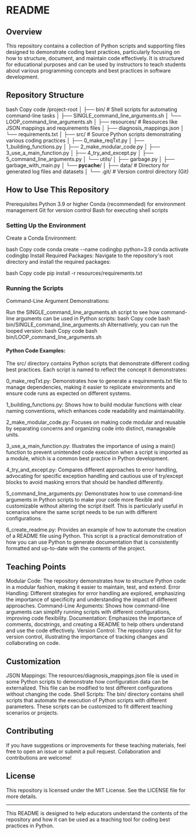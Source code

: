 # README
## Overview
This repository contains a collection of Python scripts and supporting files designed to demonstrate coding best practices, particularly focusing on how to structure, document, and maintain code effectively. It is structured for educational purposes and can be used by instructors to teach students about various programming concepts and best practices in software development.

## Repository Structure
bash
Copy code
/project-root
│
├── bin/                   # Shell scripts for automating command-line tasks
│   ├── SINGLE_command_line_arguments.sh
│   └── LOOP_command_line_arguments.sh
│
├── resources/             # Resources like JSON mappings and requirements files
│   ├── diagnosis_mappings.json
│   └── requirements.txt
│
├── src/                   # Source Python scripts demonstrating various coding practices
│   ├── 0_make_reqTxt.py
│   ├── 1_building_functions.py
│   ├── 2_make_modular_code.py
│   ├── 3_use_a_main_function.py
│   ├── 4_try_and_except.py
│   ├── 5_command_line_arguments.py
│   └── utils/
│       ├── garbage.py
│       ├── garbage_with_main.py
│       └── __pycache__/
│
├── data/                  # Directory for generated log files and datasets
│
└── .git/                  # Version control directory (Git)

## How to Use This Repository
Prerequisites
Python 3.9 or higher
Conda (recommended) for environment management
Git for version control
Bash for executing shell scripts

### Setting Up the Environment
Create a Conda Environment:

bash
Copy code
conda create --name codingbp python=3.9
conda activate codingbp
Install Required Packages: Navigate to the repository's root directory and install the required packages:

bash
Copy code
pip install -r resources/requirements.txt

### Running the Scripts
Command-Line Argument Demonstrations:

Run the SINGLE_command_line_arguments.sh script to see how command-line arguments can be used in Python scripts:
bash
Copy code
bash bin/SINGLE_command_line_arguments.sh
Alternatively, you can run the looped version:
bash
Copy code
bash bin/LOOP_command_line_arguments.sh

#### Python Code Examples:

The src/ directory contains Python scripts that demonstrate different coding best practices. Each script is named to reflect the concept it demonstrates:

0_make_reqTxt.py: Demonstrates how to generate a requirements.txt file to manage dependencies, making it easier to replicate environments and ensure code runs as expected on different systems.

1_building_functions.py: Shows how to build modular functions with clear naming conventions, which enhances code readability and maintainability.

2_make_modular_code.py: Focuses on making code modular and reusable by separating concerns and organizing code into distinct, manageable units.

3_use_a_main_function.py: Illustrates the importance of using a main() function to prevent unintended code execution when a script is imported as a module, which is a common best practice in Python development.

4_try_and_except.py: Compares different approaches to error handling, advocating for specific exception handling and cautious use of try/except blocks to avoid masking errors that should be handled differently.

5_command_line_arguments.py: Demonstrates how to use command-line arguments in Python scripts to make your code more flexible and customizable without altering the script itself. This is particularly useful in scenarios where the same script needs to be run with different configurations.

6_create_readme.py: Provides an example of how to automate the creation of a README file using Python. This script is a practical demonstration of how you can use Python to generate documentation that is consistently formatted and up-to-date with the contents of the project.

## Teaching Points
Modular Code: The repository demonstrates how to structure Python code in a modular fashion, making it easier to maintain, test, and extend.
Error Handling: Different strategies for error handling are explored, emphasizing the importance of specificity and understanding the impact of different approaches.
Command-Line Arguments: Shows how command-line arguments can simplify running scripts with different configurations, improving code flexibility.
Documentation: Emphasizes the importance of comments, docstrings, and creating a README to help others understand and use the code effectively.
Version Control: The repository uses Git for version control, illustrating the importance of tracking changes and collaborating on code.

## Customization
JSON Mappings: The resources/diagnosis_mappings.json file is used in some Python scripts to demonstrate how configuration data can be externalized. This file can be modified to test different configurations without changing the code.
Shell Scripts: The bin/ directory contains shell scripts that automate the execution of Python scripts with different parameters. These scripts can be customized to fit different teaching scenarios or projects.

## Contributing
If you have suggestions or improvements for these teaching materials, feel free to open an issue or submit a pull request. Collaboration and contributions are welcome!

## License
This repository is licensed under the MIT License. See the LICENSE file for more details.

--- 

This README is designed to help educators understand the contents of the repository and how it can be used as a teaching tool for coding best practices in Python.